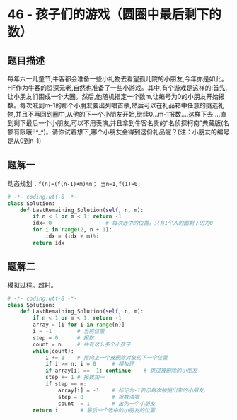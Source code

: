 # 46 - 孩子们的游戏（圆圈中最后剩下的数）

## 题目描述
每年六一儿童节,牛客都会准备一些小礼物去看望孤儿院的小朋友,今年亦是如此。HF作为牛客的资深元老,自然也准备了一些小游戏。其中,有个游戏是这样的:首先,让小朋友们围成一个大圈。然后,他随机指定一个数m,让编号为0的小朋友开始报数。每次喊到m-1的那个小朋友要出列唱首歌,然后可以在礼品箱中任意的挑选礼物,并且不再回到圈中,从他的下一个小朋友开始,继续0...m-1报数....这样下去....直到剩下最后一个小朋友,可以不用表演,并且拿到牛客名贵的“名侦探柯南”典藏版(名额有限哦!!^\_^)。请你试着想下,哪个小朋友会得到这份礼品呢？(注：小朋友的编号是从0到n-1)



## 题解一
动态规划：```f(n)=(f(n-1)+m)%n； 当n=1,f(1)=0;```

```python
# -*- coding:utf-8 -*-
class Solution:
    def LastRemaining_Solution(self, n, m):
        if n < 1 or m < 1: return -1
        idx= 0                 # 每次选中的位置，只有1个人的圈剩下的为0
        for i in range(2, n + 1):
            idx = (idx + m)%i
        return idx
```

## 题解二
模拟过程。超时。

```python
# -*- coding:utf-8 -*-
class Solution:
    def LastRemaining_Solution(self, n, m):
        if n < 1 or m < 1: return -1
        array = [i for i in range(n)]
        i = -1        # 当前位置
        step = 0      # 报数
        count = n     # 共有这么多个小孩子
        while(count):
            i += 1    # 指向上一个被删除对象的下一个位置
            if i >= n: i = 0     # 模拟环
            if array[i] == -1: continue    # 跳过被删除的小朋友
            step += 1 # 报数加一
            if step == m:
                array[i] = -1    # 标记为-1表示每次被挑出来的小朋友、
                step = 0         # 报数清零
                count -= 1       # 出列一个小朋友
        return i       # 最后一个选中的小朋友的位置
```